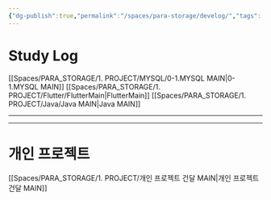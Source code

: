 ```yaml
---
{"dg-publish":true,"permalink":"/spaces/para-storage/develog/","tags":["gardenEntry"]}
---
```


# Study Log
[[Spaces/PARA_STORAGE/1. PROJECT/MYSQL/0-1.MYSQL MAIN\|0-1.MYSQL MAIN]] 
[[Spaces/PARA_STORAGE/1. PROJECT/Flutter/FlutterMain\|FlutterMain]]
[[Spaces/PARA_STORAGE/1. PROJECT/Java/Java MAIN\|Java MAIN]]

---
---

# 개인 프로젝트
[[Spaces/PARA_STORAGE/1. PROJECT/개인 프로젝트 건달 MAIN\|개인 프로젝트 건달 MAIN]]

